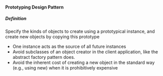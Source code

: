 #### Prototyping Design Pattern

##### Definition

Specify the kinds of objects to create using a prototypical instance, and create new objects by copying this prototype

* One instance acts as the source of all future instances
* Avoid subclasses of an object creator in the client application, like the abstract factory pattern does.
* Avoid the inherent cost of creating a new object in the standard way (e.g., using new) when 
it is prohibitively expensive

